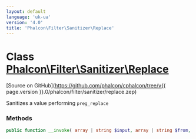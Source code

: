 ```yaml
---
layout: default
language: 'uk-ua'
version: '4.0'
title: 'Phalcon\Filter\Sanitizer\Replace'
---
```

# Class [Phalcon\Filter\Sanitizer\Replace](Phalcon_Filter_Sanitizer_Replace)

[Source on GitHub](https://github.com/phalcon/cphalcon/tree/v{{ page.version }}.0/phalcon/filter/sanitizer/replace.zep)

Sanitizes a value performing `preg_replace`

### Methods

```php
public function __invoke( array | string $input, array | string $from, array | string $to ): mixed
```